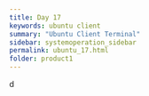 ```yaml
---
title: Day 17
keywords: ubuntu client
summary: "Ubuntu Client Terminal"
sidebar: systemoperation_sidebar
permalink: ubuntu_17.html
folder: product1
---
```


d
